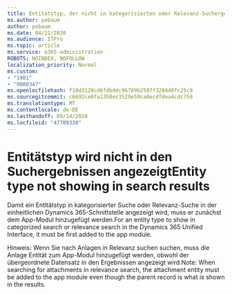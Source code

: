 ```yaml
---
title: Entitätstyp, der nicht in kategorisierten oder Relevanz-Suchergebnissen in Dynamics 365 Unified Interface angezeigt wird
ms.author: pebaum
author: pebaum
ms.date: 04/21/2020
ms.audience: ITPro
ms.topic: article
ms.service: o365-administration
ROBOTS: NOINDEX, NOFOLLOW
localization_priority: Normal
ms.custom:
- "1981"
- "9000347"
ms.openlocfilehash: f18d3128cd6fdbddc96789b2507f328448fc25c9
ms.sourcegitcommit: c6692ce0fa1358ec3529e59ca0ecdfdea4cdc759
ms.translationtype: MT
ms.contentlocale: de-DE
ms.lasthandoff: 09/14/2020
ms.locfileid: "47709330"
---
```

# <a name="entity-type-not-showing-in-search-results"></a><span data-ttu-id="30dd0-102">Entitätstyp wird nicht in den Suchergebnissen angezeigt</span><span class="sxs-lookup"><span data-stu-id="30dd0-102">Entity type not showing in search results</span></span>

<span data-ttu-id="30dd0-103">Damit ein Entitätstyp in kategorisierter Suche oder Relevanz-Suche in der einheitlichen Dynamics 365-Schnittstelle angezeigt wird, muss er zunächst dem App-Modul hinzugefügt werden.</span><span class="sxs-lookup"><span data-stu-id="30dd0-103">For an entity type to show in categorized search or relevance search in the Dynamics 365 Unified Interface, it must be first added to the app module.</span></span>

<span data-ttu-id="30dd0-104">Hinweis: Wenn Sie nach Anlagen in Relevanz suchen suchen, muss die Anlage Entität zum App-Modul hinzugefügt werden, obwohl der übergeordnete Datensatz in den Ergebnissen angezeigt wird.</span><span class="sxs-lookup"><span data-stu-id="30dd0-104">Note: When searching for attachments in relevance search, the attachment entity must be added to the app module even though the parent record is what is shown in the results.</span></span>
